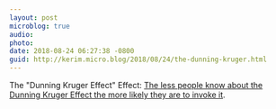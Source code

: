 ```yaml
---
layout: post
microblog: true
audio: 
photo: 
date: 2018-08-24 06:27:38 -0800
guid: http://kerim.micro.blog/2018/08/24/the-dunning-kruger.html
---
```

The "Dunning Kruger Effect" Effect: [The less people know about the Dunning Kruger Effect the more likely they are to invoke it](https://scottsommers.wordpress.com/2015/09/07/what-i-think-about-the-dunning-kruger-effect/). 
